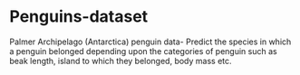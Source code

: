 # Penguins-dataset
Palmer Archipelago (Antarctica) penguin data- Predict the species in which a penguin belonged depending upon the categories of penguin such as beak length, island to which they belonged, body mass etc.

